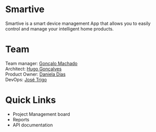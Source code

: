 # Smartive

Smartive is a smart device management App that allows you to easily control and manage your intelligent home products.

# Team

Team manager: [Gonçalo Machado](https://github.com/goncalo-machado)  
Architect: [Hugo Gonçalves](https://github.com/Hugo1307)  
Product Owner: [Daniela Dias](https://github.com/Danielar0w0)  
DevOps: [José Trigo](https://github.com/zepedrotrigo)

# Quick Links

* Project Management board
* Reports
* API documentation
